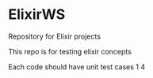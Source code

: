 # ElixirWS
Repository for Elixir projects

This repo is for testing elixir concepts

Each code should have unit test cases 1
4
